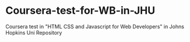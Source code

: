 # Coursera-test-for-WB-in-JHU
Coursera test in "HTML CSS and Javascript for Web Developers" in Johns Hopkins Uni Repository
